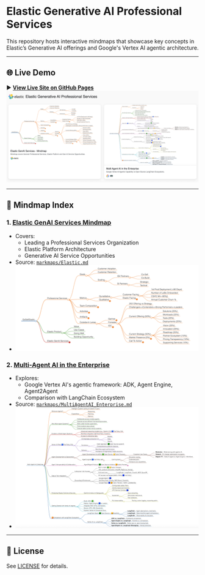 
# Elastic Generative AI Professional Services

This repository hosts interactive mindmaps that showcase key concepts in Elastic’s Generative AI offerings and Google's Vertex AI agentic architecture.

---

## 🌐 Live Demo

▶️ **[View Live Site on GitHub Pages](https://genaigeek1.github.io/Elastic/)**  
![Live Demo](images/livedemo.png)

---

## 🧭 Mindmap Index

### 1. [Elastic GenAI Services Mindmap](docs/Elastic.html)
- Covers:
  - Leading a Professional Services Organization
  - Elastic Platform Architecture
  - Generative AI Service Opportunities
- Source: [`markmaps/Elastic.md`](markmaps/Elastic.md)
- ![Elastic Platform](images/img_elastic_mindmap.png)

### 2. [Multi-Agent AI in the Enterprise](docs/MultiAgentAIEnterprise.html)
- Explores:
  - Google Vertex AI's agentic framework: ADK, Agent Engine, Agent2Agent
  - Comparison with LangChain Ecosystem
- Source: [`markmaps/MultiAgentAI_Enterprise.md`](markmaps/MultiAgentAI_Enterprise.md)
- ![Multi-Agent AI](images/multiagent_ai_enterprise.png)

---

## 📜 License
See [LICENSE](LICENSE) for details.
